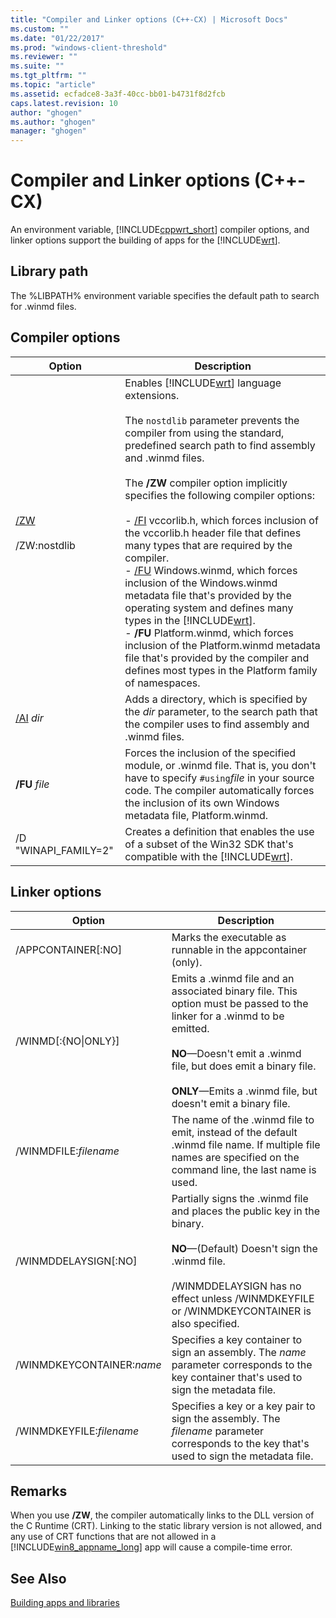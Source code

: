 ```yaml
---
title: "Compiler and Linker options (C++-CX) | Microsoft Docs"
ms.custom: ""
ms.date: "01/22/2017"
ms.prod: "windows-client-threshold"
ms.reviewer: ""
ms.suite: ""
ms.tgt_pltfrm: ""
ms.topic: "article"
ms.assetid: ecfadce8-3a3f-40cc-bb01-b4731f8d2fcb
caps.latest.revision: 10
author: "ghogen"
ms.author: "ghogen"
manager: "ghogen"
---
```

# Compiler and Linker options (C++-CX)
An environment variable, [!INCLUDE[cppwrt_short](../cppcx/includes/cppwrt-short-md.md)] compiler options, and linker options support the building of apps for the [!INCLUDE[wrt](../cppcx/includes/wrt-md.md)].  
  
## Library path  
 The %LIBPATH% environment variable specifies the default path to search for .winmd files.  
  
## Compiler options  
  
|Option|Description|  
|------------|-----------------|  
|[/ZW](../build/reference/zw-windows-runtime-compilation.md)<br /><br /> /ZW:nostdlib|Enables [!INCLUDE[wrt](../cppcx/includes/wrt-md.md)] language extensions.<br /><br /> The `nostdlib` parameter prevents the compiler from using the standard, predefined search path to find assembly and .winmd files.<br /><br /> The **/ZW** compiler option implicitly specifies the following compiler options:<br /><br /> -   [/FI](../build/reference/fi-name-atlde.md) vccorlib.h, which forces inclusion of the vccorlib.h header file that defines many types that are required by the compiler.<br />-   [/FU](../build/reference/fu-name-forced-hash-using-file.md) Windows.winmd, which forces inclusion of the Windows.winmd metadata file that's provided by the operating system and defines many types in the [!INCLUDE[wrt](../cppcx/includes/wrt-md.md)].<br />-   **/FU** Platform.winmd, which forces inclusion of the Platform.winmd metadata file that's provided by the compiler and defines most types in the Platform family of namespaces.|  
|[/AI](../build/reference/ai-specify-metadata-directories.md) *dir*|Adds a directory, which is specified by the *dir* parameter, to the search path that the compiler uses to find assembly and .winmd files.|  
|**/FU**  *file*|Forces the inclusion of the specified module, or .winmd file. That is, you don't have to specify `#using`*file* in your source code. The compiler automatically forces the inclusion of its own Windows metadata file, Platform.winmd.|  
|/D "WINAPI_FAMILY=2"|Creates a definition that enables the use of a subset of the Win32 SDK that's compatible with the [!INCLUDE[wrt](../cppcx/includes/wrt-md.md)].|  
  
## Linker options  
  
|Option|Description|  
|------------|-----------------|  
|/APPCONTAINER[:NO]|Marks the executable as runnable in the appcontainer (only).|  
|/WINMD[:{NO&#124;ONLY}]|Emits a .winmd file and an associated binary file. This option must be passed to the linker for a .winmd to be emitted.<br /><br /> **NO**—Doesn't emit a .winmd file, but does emit a binary file.<br /><br /> **ONLY**—Emits a .winmd file, but doesn't emit a binary file.|  
|/WINMDFILE:*filename*|The name of the .winmd file to emit, instead of the default .winmd file name. If multiple file names are specified on the command line, the last name is used.|  
|/WINMDDELAYSIGN[:NO]|Partially signs the .winmd file and places the public key in the binary.<br /><br /> **NO**—(Default) Doesn't sign the .winmd file.<br /><br /> /WINMDDELAYSIGN has no effect unless /WINMDKEYFILE or /WINMDKEYCONTAINER is also specified.|  
|/WINMDKEYCONTAINER:*name*|Specifies a key container to sign an assembly. The *name* parameter corresponds to the key container that's used to sign the metadata file.|  
|/WINMDKEYFILE:*filename*|Specifies a key or a key pair to sign the assembly. The *filename* parameter corresponds to the key that's used to sign the metadata file.|  
  
## Remarks  
 When you use **/ZW**, the compiler automatically links to the DLL version of the C Runtime (CRT). Linking to the static library version is not allowed, and any use of CRT functions that are not allowed in a [!INCLUDE[win8_appname_long](../cppcx/includes/win8-appname-long-md.md)] app will cause a compile-time error.  
  
## See Also  
 [Building apps and libraries](../cppcx/building-apps-and-libraries-c-cx.md)
